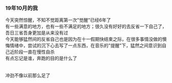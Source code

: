 ### 19年10月的我
今天突然惊醒，不知不觉距离第一次"觉醒"已经6年了
<br>
有一些满意的地方，也有一些不满足的地方；很久没有好好的去反省一下自己了，吾日三省吾身更加是从来没有过
<br>
今天能够猛然间的反省自己也是因为在十一假期快结束之际，在很多事情没做的懊悔情绪中，尝试的沉下心去写了一点东西，在音乐的"提醒"下，猛然之间意识到自己近阶段一直在慢性自杀
<br>
有点忘记是谁，奔跑的目的是什么了
<br>
<br>
<br>
冲劲不像以前那么足了